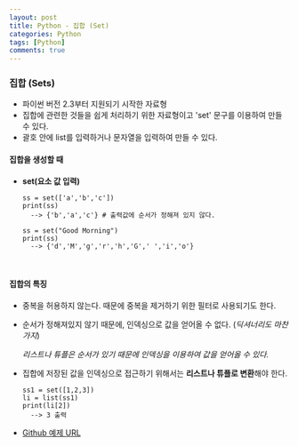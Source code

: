 ```yaml
---
layout: post
title: Python - 집합 (Set) 
categories: Python
tags: [Python]
comments: true
---
```


### 집합 (Sets)


- 파이썬 버전 2.3부터 지원되기 시작한 자료형
- 집합에 관련한 것들을 쉽게 처리하기 위한 자료형이고 'set' 문구를 이용하여 만들 수 있다.
- 괄호 안에 list를 입력하거나 문자열을 입력하여 만들 수 있다.




#### 집합을 생성할 때

- **set(요소 값 입력)**

  ```
  ss = set(['a','b','c'])
  print(ss)
  	--> {'b','a','c'} # 출력값에 순서가 정해져 있지 않다.
  	
  ss = set("Good Morning")
  print(ss)
  	--> {'d','M','g','r','h','G',' ','i','o'}
  ```

  ​

#### 집합의 특징

- 중복을 허용하지 않는다. 때문에 중복을 제거하기 위한 필터로 사용되기도 한다.

- 순서가 정해져있지 않기 때문에, 인덱싱으로 값을 얻어올 수 없다. (*딕셔너리도 마찬가지*)

  *리스트나 튜플은 순서가 있기 때문에 인덱싱을 이용하여 값을 얻어올 수 있다.*

- 집합에 저장된 값을 인덱싱으로 접근하기 위해서는 **리스트나 튜플로 변환**해야 한다.

  ```
  ss1 = set([1,2,3])
  li = list(ss1)
  print(li[2])
  	--> 3 출력
  ```







- [Github 예제 URL](https://github.com/DongmeeKim/Python-Study/blob/master/dictionary%20set/set.py)

